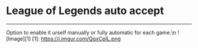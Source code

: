 # League of Legends auto accept

---

Option to enable it urself manually or fully automatic for each game.\n
![Image][1]
[1]: https://i.imgur.com/QqxCpIL.png
